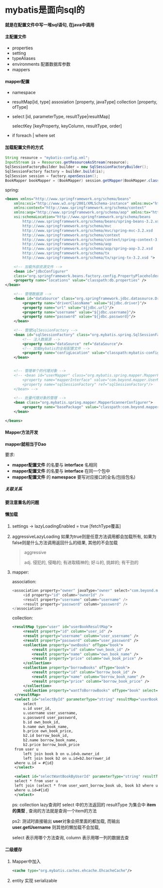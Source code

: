 # mybatis是面向sql的

#### 就是在配置文件中写一堆sql语句, 在java中调用

#### 主配置文件

- properties
- setting
- typeAliases
- environments 配置数据库参数
- mappers

#### mapper配置

- namespace

- resultMap[id, type]
  assosiation [property, javaType]   collection [property, ofType]

- select [id, parameterType, resultType|resultMap]

  selectKey [keyProperty, keyColumn, resultType, order]

- if foreach | where set

#### 加载配置文件的方式

```java
String resource = "mybatis-config.xml";
InputStream is = Resources.getResourceAsStream(resource);
SqlSessionFactoryBuilder builder = new SqlSessionFactoryBuilder();
SqlSessionFactory factory = builder.build(is);
SqlSession session = factory.openSession();
BookMapper bookMapper = (BookMapper) session.getMapper(BookMapper.class);
```

spring: 

```xml
<beans xmlns="http://www.springframework.org/schema/beans"
	xmlns:xsi="http://www.w3.org/2001/XMLSchema-instance" xmlns:mvc="http://www.springframework.org/schema/mvc"
	xmlns:context="http://www.springframework.org/schema/context"
	xmlns:aop="http://www.springframework.org/schema/aop" xmlns:tx="http://www.springframework.org/schema/tx"
	xsi:schemaLocation="http://www.springframework.org/schema/beans 
		http://www.springframework.org/schema/beans/spring-beans-3.2.xsd 
		http://www.springframework.org/schema/mvc 
		http://www.springframework.org/schema/mvc/spring-mvc-3.2.xsd 
		http://www.springframework.org/schema/context 
		http://www.springframework.org/schema/context/spring-context-3.2.xsd 
		http://www.springframework.org/schema/aop 
		http://www.springframework.org/schema/aop/spring-aop-3.2.xsd 
		http://www.springframework.org/schema/tx 
		http://www.springframework.org/schema/tx/spring-tx-3.2.xsd ">
		
	<!-- 加载外部资源文件 -->
	<bean id="jdbcConfigurer"
	class="org.springframework.beans.factory.config.PropertyPlaceholderConfigurer">
	<property name="locations" value="classpath:db.properties" />
</bean>
	
	<!-- 管理数据源 -->
	<bean id="dataSource" class="org.springframework.jdbc.datasource.DriverManagerDataSource">
		<property name="driverClassName" value="${jdbc.driver}"/>
		<property name="url" value="${jdbc.url}"/>
		<property name="username" value="${jdbc.username}"/>
		<property name="password" value="${jdbc.password}"/>
	</bean>
	
	<!-- 管理SqlSessionFactory -->
	<bean id="sqlSessionFactory" class="org.mybatis.spring.SqlSessionFactoryBean">
		<!-- 注入数据源 -->
		<property name="dataSource" ref="dataSource"/>
		<!-- 加载mybatis的全局配置文件 -->
		<property name="configLocation" value="classpath:mybatis-config.xml"/>
	</bean>

	
	<!-- 管理单个的代理对象 -->
	<!-- <bean id="userMapper" class="org.mybatis.spring.mapper.MapperFactoryBean">
		<property name="mapperInterface" value="com.beyond.mapper.UserMapper"/>
		<property name="sqlSessionFactory" ref="sqlSessionFactory"/>
	</bean> -->
	
	<!-- 批量代理对象的管理 -->
	<bean class="org.mybatis.spring.mapper.MapperScannerConfigurer">
		<property name="basePackage" value="classpath:com.beyond.mapper"/>
	</bean>
	
</beans>
```





#### Mapper方法开发

**mapper就相当于Dao**

要求: 

- **mapper配置文件** 的名要与 **interface** 名相同
- **mapper配置文件** 的名要与 **interface** 在同一个包中
- **mapper配置文件** 的 **namespace** 要写对应接口的全名(包括包名)

##### 关联关系

**要注意重名的问题**

#### 懒加载

1. settings -> lazyLoadingEnabled = true    [fetchType覆盖]

2. aggressiveLazyLoading  如果为true则是任意方法调用都会加载所有, 如果为false则是什么方法调用返回什么的结果, 其他的不会加载

   > aggressive
   >
   > adj. 侵犯的, 侵略的; 有进取精神的; 好斗的, 挑衅的; 有干劲的

3. mapper:

   association:

   ```java
   <association property="owner" javaType="owner" select="com.beyond.mapper.OwnerMapper.queryById" column="ownerId">
   		<id property="id" column="ownerId" />
   		<result property="username" column="username" />
   		<result property="password" column="password" />
   </association>
   ```

   collection:

   ```xml
   <resultMap type="user" id="userBookResultMap">
   		<result property="id" column="user_id" />
   		<result property="username" column="user_username" />
   		<result property="password" column="user_password" />
   		<collection property="ownBooks" ofType="book">
   			<result property="id" column="own_book_id" />
   			<result property="name" column="own_book_name" />
   			<result property="price" column="own_book_price" />
   		</collection>
   		<collection property="borrowBooks" ofType="book">
   			<result property="id" column="borrow_book_id" />
   			<result property="name" column="borrow_book_name" />
   			<result property="price" column="borrow_book_price" />
   		</collection>
   		<collection property="wantToBorrowBooks" ofType="book" select="selectWantBookByUserId" column="user_id" fetchType="lazy"></collection>
   	</resultMap>
   	<select id="selectById" parameterType="string" resultMap="userBookResultMap">
   		select
   		u.id user_id,
   		u.username user_username,
   		u.password user_password,
   		b.id own_book_id,
   		b.name own_book_name,
   		b.price own_book_price,
   		b2.id borrow_book_id,
   		b2.name borrow_book_name,
   		b2.price borrow_book_price
    from user u 
   		left join book b on u.id=b.owner_id
   		left join book b2 on u.id=b2.borrower_id
   	where u.id = #{id}
   	</select>
   	
   	<select id="selectWantBookByUserId" parameterType="string" resultType="book">
   	select * from user u 
   	left join (select * from user_want_borrow_book ub, book b3 where ub.book_id=b3.id) ub2 on u.id=ub2.user_id 
   	where u.id=#{id}
   	</select>
   ```

   ps: collection lazy查询时 select 中的方法返回的 resultType 为集合中 **item的类型** , 查询的方法就是查询一个item的方法

   ps2: 测试时直接输出 **user**对象会把里面的都加载, 而输出**user.getUsername** 则其他的懒加载不会加载,

   select 表示用哪个方法查询,  column 表示用哪一列的数据去查

#### 二级缓存

1. Mapper中加入

   ```xml
   <cache type="org.mybatis.caches.ehcache.EhcacheCache"/>
   ```

2. entity 实现 serializable

